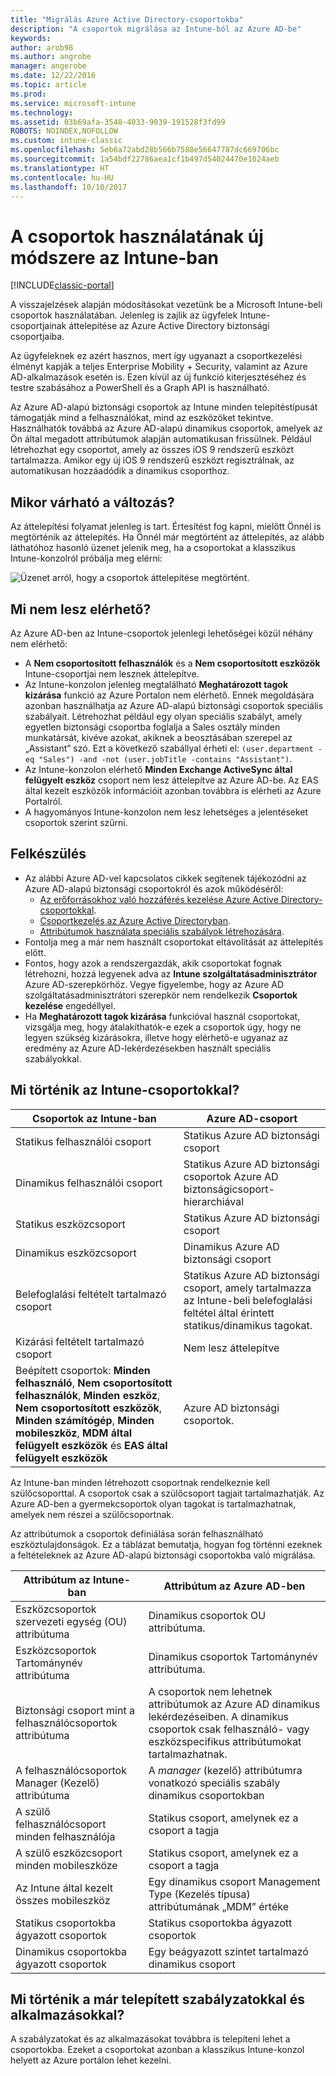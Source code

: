 ```yaml
---
title: "Migrálás Azure Active Directory-csoportokba"
description: "A csoportok migrálása az Intune-ból az Azure AD-be"
keywords: 
author: arob98
ms.author: angrobe
manager: angerobe
ms.date: 12/22/2016
ms.topic: article
ms.prod: 
ms.service: microsoft-intune
ms.technology: 
ms.assetid: 03b69afa-3548-4033-9039-191528f3fd99
ROBOTS: NOINDEX,NOFOLLOW
ms.custom: intune-classic
ms.openlocfilehash: 5eb6a72abd28b566b7588e56647787dc669706bc
ms.sourcegitcommit: 1a54bdf22786aea1cf1b497d54024470e1024aeb
ms.translationtype: HT
ms.contentlocale: hu-HU
ms.lasthandoff: 10/10/2017
---
```

# <a name="a-new-way-of-using-groups-in-intune"></a>A csoportok használatának új módszere az Intune-ban

[!INCLUDE[classic-portal](../includes/classic-portal.md)]

A visszajelzések alapján módosításokat vezetünk be a Microsoft Intune-beli csoportok használatában.
Jelenleg is zajlik az ügyfelek Intune-csoportjainak áttelepítése az Azure Active Directory biztonsági csoportjaiba.

Az ügyfeleknek ez azért hasznos, mert így ugyanazt a csoportkezelési élményt kapják a teljes Enterprise Mobility + Security, valamint az Azure AD-alkalmazások esetén is. Ezen kívül az új funkció kiterjesztéséhez és testre szabásához a PowerShell és a Graph API is használható.

Az Azure AD-alapú biztonsági csoportok az Intune minden telepítéstípusát támogatják mind a felhasználókat, mind az eszközöket tekintve. Használhatók továbbá az Azure AD-alapú dinamikus csoportok, amelyek az Ön által megadott attribútumok alapján automatikusan frissülnek. Például létrehozhat egy csoportot, amely az összes iOS 9 rendszerű eszközt tartalmazza. Amikor egy új iOS 9 rendszerű eszközt regisztrálnak, az automatikusan hozzáadódik a dinamikus csoporthoz.

## <a name="when-is-this-happening"></a>Mikor várható a változás?

Az áttelepítési folyamat jelenleg is tart. Értesítést fog kapni, mielőtt Önnél is megtörténik az áttelepítés.
Ha Önnél már megtörtént az áttelepítés, az alább láthatóhoz hasonló üzenet jelenik meg, ha a csoportokat a klasszikus Intune-konzolról próbálja meg elérni:

![Üzenet arról, hogy a csoportok áttelepítése megtörtént.](http://i.imgur.com/72KRaXj.png)

## <a name="what-wont-be-available"></a>Mi nem lesz elérhető?

Az Azure AD-ben az Intune-csoportok jelenlegi lehetőségei közül néhány nem elérhető:

- A **Nem csoportosított felhasználók** és a **Nem csoportosított eszközök** Intune-csoportjai nem lesznek áttelepítve.
- Az Intune-konzolon jelenleg megtalálható **Meghatározott tagok kizárása** funkció az Azure Portalon nem elérhető. Ennek megoldására azonban használhatja az Azure AD-alapú biztonsági csoportok speciális szabályait. Létrehozhat például egy olyan speciális szabályt, amely egyetlen biztonsági csoportba foglalja a Sales osztály minden munkatársát, kivéve azokat, akiknek a beosztásában szerepel az „Assistant” szó. Ezt a következő szabállyal érheti el: `(user.department -eq "Sales") -and -not (user.jobTitle -contains "Assistant")`.
- Az Intune-konzolon elérhető **Minden Exchange ActiveSync által felügyelt eszköz** csoport nem lesz áttelepítve az Azure AD-be. Az EAS által kezelt eszközök információit azonban továbbra is elérheti az Azure Portalról.
- A hagyományos Intune-konzolon nem lesz lehetséges a jelentéseket csoportok szerint szűrni.
<!--- - Custom group targeting of notification rules will not be available. ROB I took this out as I couldn't replicate the behavior. --->

## <a name="how-to-get-ready"></a>Felkészülés

- Az alábbi Azure AD-vel kapcsolatos cikkek segítenek tájékozódni az Azure AD-alapú biztonsági csoportokról és azok működéséről:
    -  [Az erőforrásokhoz való hozzáférés kezelése Azure Active Directory-csoportokkal](https://azure.microsoft.com/documentation/articles/active-directory-manage-groups/).
    -  [Csoportkezelés az Azure Active Directoryban](https://azure.microsoft.com/documentation/articles/active-directory-accessmanagement-manage-groups/).
    -  [Attribútumok használata speciális szabályok létrehozására](https://azure.microsoft.com/documentation/articles/active-directory-accessmanagement-groups-with-advanced-rules/).
- Fontolja meg a már nem használt csoportokat eltávolítását az áttelepítés előtt.
-  Fontos, hogy azok a rendszergazdák, akik csoportokat fognak létrehozni, hozzá legyenek adva az **Intune szolgáltatásadminisztrátor** Azure AD-szerepkörhöz. Vegye figyelembe, hogy az Azure AD szolgáltatásadminisztrátori szerepkör nem rendelkezik **Csoportok kezelése** engedéllyel.
-  Ha **Meghatározott tagok kizárása** funkcióval használ csoportokat, vizsgálja meg, hogy átalakíthatók-e ezek a csoportok úgy, hogy ne legyen szükség kizárásokra, illetve hogy elérhető-e ugyanaz az eredmény az Azure AD-lekérdezésekben használt speciális szabályokkal.


## <a name="what-happens-to-intune-groups"></a>Mi történik az Intune-csoportokkal?

| Csoportok az Intune-ban|Azure AD-csoport|
|-----------------------------------------------------------------------|-------------------------------------------------------------|
|Statikus felhasználói csoport|Statikus Azure AD biztonsági csoport|
|Dinamikus felhasználói csoport|Statikus Azure AD biztonsági csoportok Azure AD biztonságicsoport-hierarchiával|
|Statikus eszközcsoport|Statikus Azure AD biztonsági csoport|
|Dinamikus eszközcsoport|Dinamikus Azure AD biztonsági csoport|
|Belefoglalási feltételt tartalmazó csoport|Statikus Azure AD biztonsági csoport, amely tartalmazza az Intune-beli belefoglalási feltétel által érintett statikus/dinamikus tagokat.|
|Kizárási feltételt tartalmazó csoport|Nem lesz áttelepítve|
|Beépített csoportok: **Minden felhasználó**, **Nem csoportosított felhasználók**, **Minden eszköz**, **Nem csoportosított eszközök**, **Minden számítógép**, **Minden mobileszköz**, **MDM által felügyelt eszközök** és **EAS által felügyelt eszközök**|Azure AD biztonsági csoportok.|

Az Intune-ban minden létrehozott csoportnak rendelkeznie kell szülőcsoporttal. A csoportok csak a szülőcsoport tagjait tartalmazhatják. Az Azure AD-ben a gyermekcsoportok olyan tagokat is tartalmazhatnak, amelyek nem részei a szülőcsoportnak.

Az attribútumok a csoportok definiálása során felhasználható eszköztulajdonságok. Ez a táblázat bemutatja, hogyan fog történni ezeknek a feltételeknek az Azure AD-alapú biztonsági csoportokba való migrálása.

| Attribútum az Intune-ban|Attribútum az Azure AD-ben|
|-----------------------------------------------------------------------|-------------------------------------------------------------|
|Eszközcsoportok szervezeti egység (OU) attribútuma|Dinamikus csoportok OU attribútuma.|
|Eszközcsoportok Tartománynév attribútuma|Dinamikus csoportok Tartománynév attribútuma.|
|Biztonsági csoport mint a felhasználócsoportok attribútuma|A csoportok nem lehetnek attribútumok az Azure AD dinamikus lekérdezéseiben. A dinamikus csoportok csak felhasználó- vagy eszközspecifikus attribútumokat tartalmazhatnak.|
|A felhasználócsoportok Manager (Kezelő) attribútuma|A *manager* (kezelő) attribútumra vonatkozó speciális szabály dinamikus csoportokban|
|A szülő felhasználócsoport minden felhasználója|Statikus csoport, amelynek ez a csoport a tagja|
|A szülő eszközcsoport minden mobileszköze|Statikus csoport, amelynek ez a csoport a tagja|
|Az Intune által kezelt összes mobileszköz|Egy dinamikus csoport Management Type (Kezelés típusa) attribútumának „MDM” értéke|
|Statikus csoportokba ágyazott csoportok |Statikus csoportokba ágyazott csoportok|
|Dinamikus csoportokba ágyazott csoportok|Egy beágyazott szintet tartalmazó dinamikus csoport|

## <a name="what-happens-to-policies-and-apps-youve-already-deployed"></a>Mi történik a már telepített szabályzatokkal és alkalmazásokkal?

A szabályzatokat és az alkalmazásokat továbbra is telepíteni lehet a csoportokba. Ezeket a csoportokat azonban a klasszikus Intune-konzol helyett az Azure portálon lehet kezelni.
 
